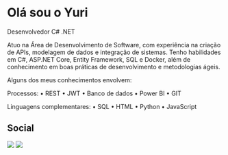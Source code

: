 # Olá sou o Yuri

Desenvolvedor C# .NET

Atuo na Área de Desenvolvimento de Software, com experiência na criação de APIs, modelagem de dados e integração de sistemas. Tenho habilidades em C#, ASP.NET Core, Entity Framework, SQL e Docker, além de conhecimento em boas práticas de desenvolvimento e metodologias ágeis.

Alguns dos meus conhecimentos envolvem:

Processos:
• REST
• JWT
• Banco de dados
• Power BI
• GIT

Linguagens complementares:
• SQL
• HTML
• Python
• JavaScript

## Social

<div> 
  <a href = "mailto:yuri.salgado.ft@gmail.com"><img src="https://img.shields.io/badge/-Gmail-%23333?style=for-the-badge&logo=gmail&logoColor=white" target="_blank"></a>
  <a href="https://www.linkedin.com/in/yuri-torres-dev/" target="_blank"><img src="https://img.shields.io/badge/-LinkedIn-%230077B5?style=for-the-badge&logo=linkedin&logoColor=white" target="_blank"></a> 
</div>

##
